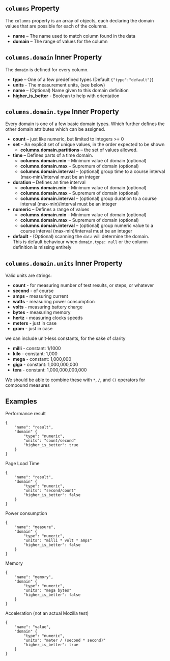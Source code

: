 `columns` Property
------------------

The `columns` property is an array of objects, each declaring the domain
values that are possible for each of the columns.

  - **name** – The name used to match column found in the data 
  - **domain** – The range of values for the column

`columns.domain` Inner Property
-------------------------------

The `domain` is defined for every column.  

  - **type** – One of a few predefined types (Default `{"type":"default"}`)
  - **units** - The measurement units, (see below)
  - **name** – (Optional) Name given to this domain definition
  - **higher_is_better** - Boolean to help with orientation  


`columns.domain.type` Inner Property
------------------------------------

Every domain is one of a few basic domain types. Which further defines the
other domain attributes which can be assigned.

  - **count** – just like numeric, but limited to integers >= 0
  - **set** – An explicit set of unique values, in the order expected to be shown
      - **columns.domain.partitions** – the set of values allowed.  
  - **time** – Defines parts of a time domain.
      - **columns.domain.min** – Minimum value of domain (optional)
      - **columns.domain.max** – Supremum of domain (optional)
      - **columns.domain.interval** – (optional) group time to a course interval 
      (max-min)/interval must be an integer
  - **duration** – Defines an time interval
      - **columns.domain.min** – Minimum value of domain (optional)
      - **columns.domain.max** – Supremum of domain (optional)
      - **columns.domain.interval** – (optional) group duration to a course interval 
      (max-min)/interval must be an integer
  - **numeric** – Defines a range of values
      - **columns.domain.min** – Minimum value of domain (optional)
      - **columns.domain.max** – Supremum of domain (optional)
      - **columns.domain.interval** – (optional) group numeric value to a course interval
      (max-min)/interval must be an integer
  - **default** - (Optional) scanning the `data` will determine the domain.  
  This is default behaviour when `domain.type: null` or the column definition 
  is missing entirely 

`columns.domain.units` Inner Property
------------------------------------

Valid units are strings:

 - **count** - for measuring number of test results, or steps, or whatever
 - **second** - of course
 - **amps** - measuring current
 - **watts** - measuring power consumption
 - **volts** - measuring battery charge 
 - **bytes** - measuring memory
 - **hertz** - measuring clocks speeds
 - **meters** - just in case
 - **gram** - just in case

we can include unit-less constants, for the sake of clarity
 
 - **milli** - constant: 1/1000 
 - **kilo** - constant: 1,000
 - **mega** - constant: 1,000,000
 - **giga** - constant: 1,000,000,000
 - **tera** - constant: 1,000,000,000,000

We should be able to combine these with `*`, `/`, and `()` operators for compound measures

Examples
--------

Performance result

    {
        "name": "result", 
        "domain" {
			"type": "numeric",
			"units": "count/second"
			"higher_is_better": true
		}
	}


Page Load Time

    {
        "name": "result", 
        "domain" {
			"type": "numeric",
			"units": "second/count"
			"higher_is_better": false
		}
	}


Power consumption

    {
        "name": "measure", 
        "domain" {
			"type": "numeric",
			"units": "milli * volt * amps"
			"higher_is_better": false
		}
	}

Memory


    {
        "name": "memory", 
        "domain" {
			"type": "numeric",
			"units": "mega bytes"
			"higher_is_better": false
		}
	}


Acceleration (not an actual Mozilla test)

    {
        "name": "value", 
        "domain" {
			"type": "numeric",
			"units": "meter / (second * second)"
			"higher_is_better": true
		}
	}


